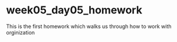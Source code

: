 # week05_day05_homework

This is the first homework which walks us through how to work with orginization